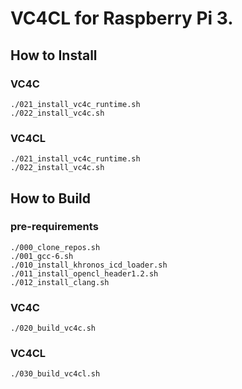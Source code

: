 # VC4CL for Raspberry Pi 3.

## How to Install

### VC4C

```
./021_install_vc4c_runtime.sh
./022_install_vc4c.sh
```

### VC4CL

```
./021_install_vc4c_runtime.sh
./022_install_vc4c.sh
```

## How to Build

### pre-requirements

```
./000_clone_repos.sh
./001_gcc-6.sh
./010_install_khronos_icd_loader.sh
./011_install_opencl_header1.2.sh
./012_install_clang.sh
```

### VC4C

```
./020_build_vc4c.sh
```

### VC4CL

```
./030_build_vc4cl.sh
```

